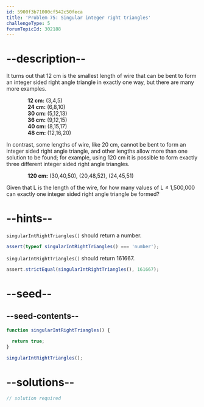 ```yaml
---
id: 5900f3b71000cf542c50feca
title: 'Problem 75: Singular integer right triangles'
challengeType: 5
forumTopicId: 302188
---
```


# --description--

It turns out that 12 cm is the smallest length of wire that can be bent to form an integer sided right angle triangle in exactly one way, but there are many more examples.

<div style='margin-left: 4em;'>
  <strong>12 cm:</strong> (3,4,5)<br>
  <strong>24 cm:</strong> (6,8,10)<br>
  <strong>30 cm:</strong> (5,12,13)<br>
  <strong>36 cm:</strong> (9,12,15)<br>
  <strong>40 cm:</strong> (8,15,17)<br>
  <strong>48 cm:</strong> (12,16,20)<br>
</div>

In contrast, some lengths of wire, like 20 cm, cannot be bent to form an integer sided right angle triangle, and other lengths allow more than one solution to be found; for example, using 120 cm it is possible to form exactly three different integer sided right angle triangles.

<div style='margin-left: 4em;'>
  <strong>120 cm:</strong> (30,40,50), (20,48,52), (24,45,51)
</div>

Given that L is the length of the wire, for how many values of L ≤ 1,500,000 can exactly one integer sided right angle triangle be formed?

# --hints--

`singularIntRightTriangles()` should return a number.

```js
assert(typeof singularIntRightTriangles() === 'number');
```

`singularIntRightTriangles()` should return 161667.

```js
assert.strictEqual(singularIntRightTriangles(), 161667);
```

# --seed--

## --seed-contents--

```js
function singularIntRightTriangles() {

  return true;
}

singularIntRightTriangles();
```

# --solutions--

```js
// solution required
```
